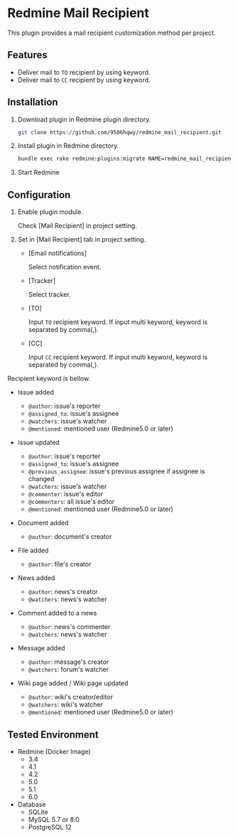 # Redmine Mail Recipient

This plugin provides a mail recipient customization method per project.

## Features

- Deliver mail to `TO` recipient by using keyword.
- Deliver mail to `CC` recipient by using keyword.

## Installation

1. Download plugin in Redmine plugin directory.
   ```sh
   git clone https://github.com/9506hqwy/redmine_mail_recipient.git
   ```
2. Install plugin in Redmine directory.
   ```sh
   bundle exec rake redmine:plugins:migrate NAME=redmine_mail_recipient RAILS_ENV=production
   ```
3. Start Redmine

## Configuration

1. Enable plugin module.

   Check [Mail Recipient] in project setting.

2. Set in [Mail Recipient] tab in project setting.

   - [Email notifications]

     Select notification event.

   - [Tracker]

     Select tracker.

   - [TO]

     Input `TO` recipient keyword.
     If input multi keyword, keyword is separated by comma(,).

   - [CC]

     Input `CC` recipient keyword.
     If input multi keyword, keyword is separated by comma(,).

Recipient keyword is bellow.

- Issue added

  - `@author`: issue's reporter
  - `@assigned_to`: issue's assignee
  - `@watchers`: issue's watcher
  - `@mentioned`: mentioned user (Redmine5.0 or later)

- Issue updated

  - `@author`: issue's reporter
  - `@assigned_to`: issue's assignee
  - `@previous_assignee`:  issue's previous assignee if assignee is changed
  - `@watchers`: issue's watcher
  - `@commenter`: issue's editor
  - `@commenters`: all issue's editor
  - `@mentioned`: mentioned user (Redmine5.0 or later)

- Document added

  - `@author`: document's creator

- File added

  - `@author`: file's creator

- News added

  - `@author`: news's creator
  - `@watchers`: news's watcher

- Comment added to a news

  - `@author`: news's commenter
  - `@watchers`: news's watcher

- Message added

  - `@author`: message's creator
  - `@watchers`: forum's watcher

- Wiki page added / Wiki page updated

  - `@author`: wiki's creator/editor
  - `@watchers`: wiki's watcher
  - `@mentioned`: mentioned user (Redmine5.0 or later)

## Tested Environment

* Redmine (Docker Image)
  * 3.4
  * 4.1
  * 4.2
  * 5.0
  * 5.1
  * 6.0
* Database
  * SQLite
  * MySQL 5.7 or 8.0
  * PostgreSQL 12
